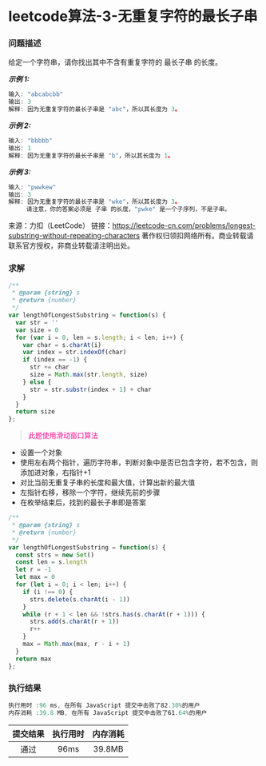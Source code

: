 # leetcode算法-3-无重复字符的最长子串

### 问题描述

给定一个字符串，请你找出其中不含有重复字符的 最长子串 的长度。

***示例 1:***

```js
输入: "abcabcbb"
输出: 3 
解释: 因为无重复字符的最长子串是 "abc"，所以其长度为 3。
```

***示例 2:***

```js
输入: "bbbbb"
输出: 1
解释: 因为无重复字符的最长子串是 "b"，所以其长度为 1。
```

***示例 3:***

```js
输入: "pwwkew"
输出: 3
解释: 因为无重复字符的最长子串是 "wke"，所以其长度为 3。
     请注意，你的答案必须是 子串 的长度，"pwke" 是一个子序列，不是子串。
```

来源：力扣（LeetCode）
链接：https://leetcode-cn.com/problems/longest-substring-without-repeating-characters
著作权归领扣网络所有。商业转载请联系官方授权，非商业转载请注明出处。


### 求解


```js
/**
 * @param {string} s
 * @return {number}
 */
var lengthOfLongestSubstring = function(s) {
  var str = ''
  var size = 0
  for (var i = 0, len = s.length; i < len; i++) {
    var char = s.charAt(i)
    var index = str.indexOf(char)
    if (index == -1) {
      str += char
      size = Math.max(str.length, size)
    } else {
      str = str.substr(index + 1) + char
    }
  }
  return size
};
```

>  <font color="deeppink">此题使用滑动窗口算法</font>

- 设置一个对象
- 使用左右两个指针，遍历字符串，判断对象中是否已包含字符，若不包含，则添加进对象，右指针+1
- 对比当前无重复子串的长度和最大值，计算出新的最大值
- 左指针右移，移除一个字符，继续先前的步骤
- 在枚举结束后，找到的最长子串即是答案

```js
/**
 * @param {string} s
 * @return {number}
 */
var lengthOfLongestSubstring = function(s) {
  const strs = new Set()
  const len = s.length
  let r = -1
  let max = 0
  for (let i = 0; i < len; i++) {
    if (i !== 0) {
      strs.delete(s.charAt(i - 1))
    }
    while (r + 1 < len && !strs.has(s.charAt(r + 1))) {
      strs.add(s.charAt(r + 1))
      r++
    }
    max = Math.max(max, r - i + 1)
  }
  return max
};
```


### 执行结果


```js
执行用时 :96 ms, 在所有 JavaScript 提交中击败了82.30%的用户
内存消耗 :39.8 MB, 在所有 JavaScript 提交中击败了61.64%的用户
```

| 提交结果 | 执行用时 | 内存消耗 |
|:------:|:------:|:-------:|
|   通过  | 96ms  |  39.8MB |


